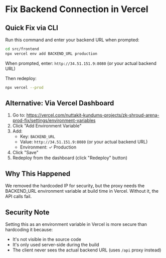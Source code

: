 # Fix Backend Connection in Vercel

## Quick Fix via CLI

Run this command and enter your backend URL when prompted:
```bash
cd src/frontend
npx vercel env add BACKEND_URL production
```
When prompted, enter: `http://34.51.151.9:8080` (or your actual backend URL)

Then redeploy:
```bash
npx vercel --prod
```

## Alternative: Via Vercel Dashboard

1. Go to: https://vercel.com/nuttakit-kundums-projects/zk-shroud-arena-prod-fix/settings/environment-variables
2. Click "Add Environment Variable"
3. Add:
   - Key: `BACKEND_URL`
   - Value: `http://34.51.151.9:8080` (or your actual backend URL)
   - Environment: ✓ Production
4. Click "Save"
5. Redeploy from the dashboard (click "Redeploy" button)

## Why This Happened

We removed the hardcoded IP for security, but the proxy needs the BACKEND_URL environment variable at build time in Vercel. Without it, the API calls fail.

## Security Note

Setting this as an environment variable in Vercel is more secure than hardcoding it because:
- It's not visible in the source code
- It's only used server-side during the build
- The client never sees the actual backend URL (uses `/api` proxy instead)